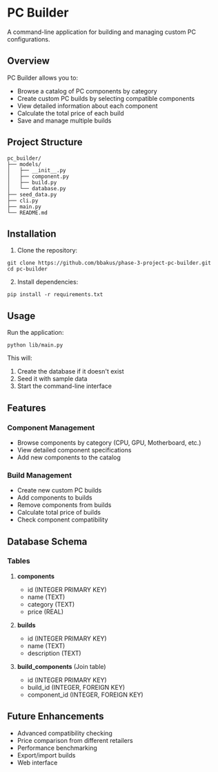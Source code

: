 # PC Builder

A command-line application for building and managing custom PC configurations.

## Overview

PC Builder allows you to:
- Browse a catalog of PC components by category
- Create custom PC builds by selecting compatible components
- View detailed information about each component
- Calculate the total price of each build
- Save and manage multiple builds

## Project Structure

```
pc_builder/
├── models/
│   ├── __init__.py
│   ├── component.py
│   ├── build.py
│   └── database.py
├── seed_data.py
├── cli.py
├── main.py
└── README.md
```

## Installation

1. Clone the repository:
```
git clone https://github.com/bbakus/phase-3-project-pc-builder.git
cd pc-builder
```

2. Install dependencies:
```
pip install -r requirements.txt
```

## Usage

Run the application:
```
python lib/main.py
```

This will:
1. Create the database if it doesn't exist
2. Seed it with sample data
3. Start the command-line interface

## Features

### Component Management
- Browse components by category (CPU, GPU, Motherboard, etc.)
- View detailed component specifications
- Add new components to the catalog

### Build Management
- Create new custom PC builds
- Add components to builds
- Remove components from builds
- Calculate total price of builds
- Check component compatibility

## Database Schema

### Tables

1. **components**
   - id (INTEGER PRIMARY KEY)
   - name (TEXT)
   - category (TEXT)
   - price (REAL)

2. **builds**
   - id (INTEGER PRIMARY KEY)
   - name (TEXT)
   - description (TEXT)

3. **build_components** (Join table)
   - id (INTEGER PRIMARY KEY)
   - build_id (INTEGER, FOREIGN KEY)
   - component_id (INTEGER, FOREIGN KEY)

## Future Enhancements

- Advanced compatibility checking
- Price comparison from different retailers
- Performance benchmarking
- Export/import builds
- Web interface